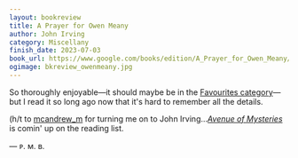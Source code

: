 ```yaml
---
layout: bookreview
title: A Prayer for Owen Meany
author: John Irving
category: Miscellany
finish_date: 2023-07-03
book_url: https://www.google.com/books/edition/A_Prayer_for_Owen_Meany/pcCpqpWPKrkC?hl=en&gbpv=0
ogimage: bkreview_owenmeany.jpg
---
```

So thoroughly enjoyable—it should maybe be in the [Favourites category](/books#Favourites)—but I read it so long ago now that it's hard to remember all the details.

(h/t to [mcandrew_m](https://x.com/mcandrew_m) for turning me on to John Irving...[*Avenue of Mysteries*](/book/avenue-of-mysteries/) is comin' up on the reading list.

— ᴘ. ᴍ. ʙ.